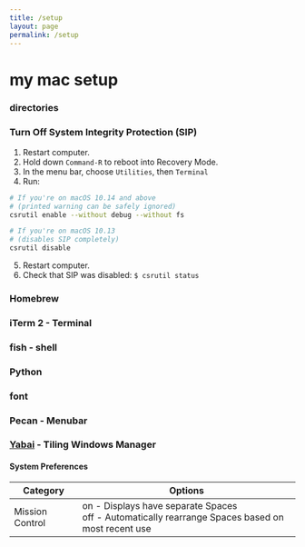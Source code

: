 ```yaml
---
title: /setup
layout: page
permalink: /setup
---
```


# my mac setup

### directories

### Turn Off System Integrity Protection (SIP)
1. Restart computer.
2. Hold down `Command-R` to reboot into Recovery Mode.
3. In the menu bar, choose `Utilities`, then `Terminal`
4. Run:
```bash
# If you're on macOS 10.14 and above
# (printed warning can be safely ignored)
csrutil enable --without debug --without fs

# If you're on macOS 10.13
# (disables SIP completely)
csrutil disable
```
5. Restart computer.
6. Check that SIP was disabled: `$ csrutil status`

### Homebrew

### iTerm 2 - Terminal

### fish - shell

### Python

### font

### Pecan - Menubar

### [Yabai](https://github.com/koekeishiya/yabai) - Tiling Windows Manager

#### System Preferences
| Category | Options |
| -------- | ------- |
| Mission Control  | on - Displays have separate Spaces </br> off - Automatically rearrange Spaces based on most recent use |
